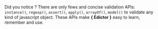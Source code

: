 Did you notice ? There are only fews and concise validation APIs:
`instance()`, `regexp()`, `assert()`, `apply()`, `arrayOf()`, `model()`
to validate any kind of javascript object. These APIs make
**{ Edictor }** easy to learn, remember and use.